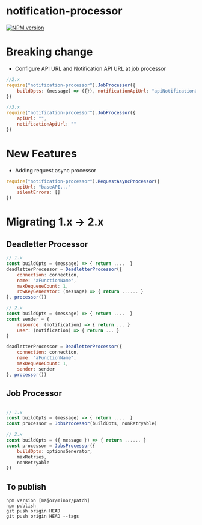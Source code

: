 # notification-processor

[![NPM version](https://badge.fury.io/js/notification-processor.png)](http://badge.fury.io/js/notification-processor)

# Breaking change
* Configure API URL and Notification API URL at job processor
```Javascript
//2.x
require("notification-processor").JobProcessor({
    buildOpts: (message) => ({}), notificationApiUrl: "apiNotificationUrl"
})

//3.x
require("notification-processor").JobProcessor({
    apiUrl: "",
    notificationApiUrl: ""
})
```

# New Features
* Adding request async processor

```Javascript
require("notification-processor").RequestAsyncProcessor({
    apiUrl: "baseAPI..."
    silentErrors: []
})
```

# Migrating 1.x -> 2.x

## Deadletter Processor
```Javascript
// 1.x
const buildOpts = (message) => { return ....  }
deadletterProcessor = DeadletterProcessor({
    connection: connection,
    name: "aFunctionName",
    maxDequeueCount: 1,
    rowKeyGenerator: (message) => { return ...... }
}, processor())

// 2.x
const buildOpts = (message) => { return ....  }
const sender = {
    resource: (notification) => { return ... }
    user: (notification) => { return ... }
}

deadletterProcessor = DeadletterProcessor({
    connection: connection,
    name: "aFunctionName",
    maxDequeueCount: 1,
    sender: sender
}, processor())

```

## Job Processor
```JavaScript

// 1.x
const buildOpts = (message) => { return ....  }
const processor = JobsProcessor(buildOpts, nonRetryable)

// 2.x
const buildOpts = ({ message }) => { return ...... }
const processor = JobsProcessor({
    buildOpts: optionsGenerator,
    maxRetries,
    nonRetryable
})
```

## To publish
```
npm version [major/minor/patch]
npm publish
git push origin HEAD
git push origin HEAD --tags
```
